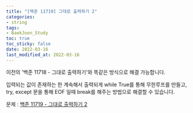 ```yaml
---
title: "[백준 11719] 그대로 출력하기 2"
categories: 
- string
tags:
- BaekJoon_Study
toc: true
toc_sticky: false
date: 2022-03-16
last_modified_at: 2022-03-16
---
```


이전의 '백준 11718 - 그대로 출력하기'와 똑같은 방식으로 해결 가능합니다.

입력되는 값이 존재하는 한 계속해서 출력되게 while True를 통해 무한루프를 만들고,  
try, except 문을 통해 EOF 일때 break를 해주는 방법으로 해결할 수 있습니다.  

문제 : [백준 11719 - 그대로 출력하기 2](https://www.acmicpc.net/problem/11719)

<script src="https://gist.github.com/Ryumaker/8a990180ca127a32437680d5b9a28424.js"></script>



